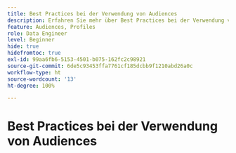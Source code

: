 ```yaml
---
title: Best Practices bei der Verwendung von Audiences
description: Erfahren Sie mehr über Best Practices bei der Verwendung von Audiences
feature: Audiences, Profiles
role: Data Engineer
level: Beginner
hide: true
hidefromtoc: true
exl-id: 99aa6fb6-5153-4501-b075-162fc2c98921
source-git-commit: 6de5c93453ffa7761cf185dcbb9f1210abd26a0c
workflow-type: ht
source-wordcount: '13'
ht-degree: 100%

---
```


# Best Practices bei der Verwendung von Audiences
